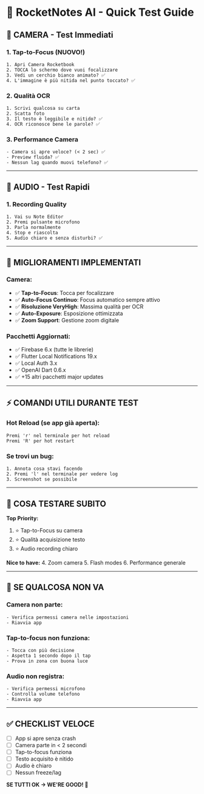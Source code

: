 # 🚀 RocketNotes AI - Quick Test Guide

## 📸 CAMERA - Test Immediati

### 1. Tap-to-Focus (NUOVO!)
```
1. Apri Camera Rocketbook
2. TOCCA lo schermo dove vuoi focalizzare
3. Vedi un cerchio bianco animato? ✅
4. L'immagine è più nitida nel punto toccato? ✅
```

### 2. Qualità OCR
```
1. Scrivi qualcosa su carta
2. Scatta foto
3. Il testo è leggibile e nitido? ✅
4. OCR riconosce bene le parole? ✅
```

### 3. Performance Camera
```
- Camera si apre veloce? (< 2 sec) ✅
- Preview fluida? ✅
- Nessun lag quando muovi telefono? ✅
```

---

## 🎤 AUDIO - Test Rapidi

### 1. Recording Quality
```
1. Vai su Note Editor
2. Premi pulsante microfono
3. Parla normalmente
4. Stop e riascolta
5. Audio chiaro e senza disturbi? ✅
```

---

## 🔧 MIGLIORAMENTI IMPLEMENTATI

### Camera:
- ✅ **Tap-to-Focus**: Tocca per focalizzare
- ✅ **Auto-Focus Continuo**: Focus automatico sempre attivo  
- ✅ **Risoluzione VeryHigh**: Massima qualità per OCR
- ✅ **Auto-Exposure**: Esposizione ottimizzata
- ✅ **Zoom Support**: Gestione zoom digitale

### Pacchetti Aggiornati:
- ✅ Firebase 6.x (tutte le librerie)
- ✅ Flutter Local Notifications 19.x
- ✅ Local Auth 3.x
- ✅ OpenAI Dart 0.6.x
- ✅ +15 altri pacchetti major updates

---

## ⚡ COMANDI UTILI DURANTE TEST

### Hot Reload (se app già aperta):
```
Premi 'r' nel terminale per hot reload
Premi 'R' per hot restart
```

### Se trovi un bug:
```
1. Annota cosa stavi facendo
2. Premi 'l' nel terminale per vedere log
3. Screenshot se possibile
```

---

## 🎯 COSA TESTARE SUBITO

**Top Priority:**
1. ⭐ Tap-to-Focus su camera
2. ⭐ Qualità acquisizione testo
3. ⭐ Audio recording chiaro

**Nice to have:**
4. Zoom camera
5. Flash modes
6. Performance generale

---

## 🐛 SE QUALCOSA NON VA

### Camera non parte:
```
- Verifica permessi camera nelle impostazioni
- Riavvia app
```

### Tap-to-focus non funziona:
```
- Tocca con più decisione
- Aspetta 1 secondo dopo il tap
- Prova in zona con buona luce
```

### Audio non registra:
```
- Verifica permessi microfono
- Controlla volume telefono
- Riavvia app
```

---

## ✅ CHECKLIST VELOCE

- [ ] App si apre senza crash
- [ ] Camera parte in < 2 secondi  
- [ ] Tap-to-focus funziona
- [ ] Testo acquisito è nitido
- [ ] Audio è chiaro
- [ ] Nessun freeze/lag

**SE TUTTI OK → WE'RE GOOD! 🎉**
